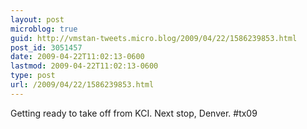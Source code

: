 ```yaml
---
layout: post
microblog: true
guid: http://vmstan-tweets.micro.blog/2009/04/22/1586239853.html
post_id: 3051457
date: 2009-04-22T11:02:13-0600
lastmod: 2009-04-22T11:02:13-0600
type: post
url: /2009/04/22/1586239853.html
---
```

Getting ready to take off from KCI. Next stop, Denver. #tx09
